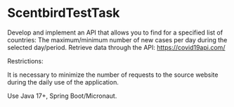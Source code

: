 # ScentbirdTestTask

Develop and implement an API that allows you to find for a specified list of countries:  The maximum/minimum number of new cases per day during the selected day/period. Retrieve data through the API: https://covid19api.com/

Restrictions:  

It is necessary to minimize the number of requests to the source website during the daily use of the application. 

Use Java 17+, Spring Boot/Micronaut.
